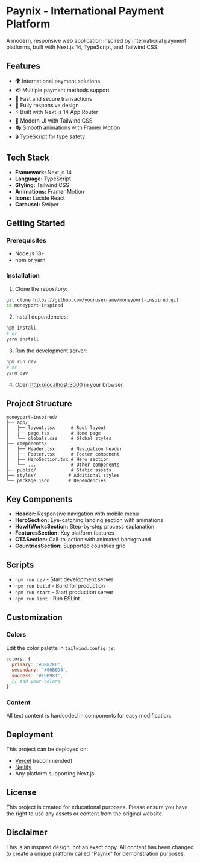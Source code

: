 # Paynix - International Payment Platform

A modern, responsive web application inspired by international payment platforms, built with Next.js 14, TypeScript, and Tailwind CSS.

## Features

- 🌍 International payment solutions
- 💳 Multiple payment methods support
- 🚀 Fast and secure transactions
- 📱 Fully responsive design
- ⚡ Built with Next.js 14 App Router
- 🎨 Modern UI with Tailwind CSS
- 🎭 Smooth animations with Framer Motion
- 🔒 TypeScript for type safety

## Tech Stack

- **Framework:** Next.js 14
- **Language:** TypeScript
- **Styling:** Tailwind CSS
- **Animations:** Framer Motion
- **Icons:** Lucide React
- **Carousel:** Swiper

## Getting Started

### Prerequisites

- Node.js 18+ 
- npm or yarn

### Installation

1. Clone the repository:
```bash
git clone https://github.com/yourusername/moneyport-inspired.git
cd moneyport-inspired
```

2. Install dependencies:
```bash
npm install
# or
yarn install
```

3. Run the development server:
```bash
npm run dev
# or
yarn dev
```

4. Open [http://localhost:3000](http://localhost:3000) in your browser.

## Project Structure

```
moneyport-inspired/
├── app/
│   ├── layout.tsx      # Root layout
│   ├── page.tsx        # Home page
│   └── globals.css     # Global styles
├── components/
│   ├── Header.tsx      # Navigation header
│   ├── Footer.tsx      # Footer component
│   ├── HeroSection.tsx # Hero section
│   └── ...             # Other components
├── public/             # Static assets
├── styles/            # Additional styles
└── package.json       # Dependencies
```

## Key Components

- **Header:** Responsive navigation with mobile menu
- **HeroSection:** Eye-catching landing section with animations
- **HowItWorksSection:** Step-by-step process explanation
- **FeaturesSection:** Key platform features
- **CTASection:** Call-to-action with animated background
- **CountriesSection:** Supported countries grid

## Scripts

- `npm run dev` - Start development server
- `npm run build` - Build for production
- `npm run start` - Start production server
- `npm run lint` - Run ESLint

## Customization

### Colors

Edit the color palette in `tailwind.config.js`:

```javascript
colors: {
  primary: '#3B82F6',
  secondary: '#06B6D4',
  success: '#10B981',
  // Add your colors
}
```

### Content

All text content is hardcoded in components for easy modification.

## Deployment

This project can be deployed on:

- [Vercel](https://vercel.com) (recommended)
- [Netlify](https://netlify.com)
- Any platform supporting Next.js

## License

This project is created for educational purposes. Please ensure you have the right to use any assets or content from the original website.

## Disclaimer

This is an inspired design, not an exact copy. All content has been changed to create a unique platform called "Paynix" for demonstration purposes.
